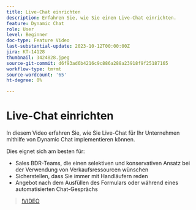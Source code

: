 ```yaml
---
title: Live-Chat einrichten
description: Erfahren Sie, wie Sie einen Live-Chat einrichten.
feature: Dynamic Chat
role: User
level: Beginner
doc-type: Feature Video
last-substantial-update: 2023-10-12T00:00:00Z
jira: KT-14128
thumbnail: 3424828.jpeg
source-git-commit: d6f93ad6b4216c9c886a288a23918f9f25187165
workflow-type: tm+mt
source-wordcount: '65'
ht-degree: 0%

---
```



# Live-Chat einrichten

In diesem Video erfahren Sie, wie Sie Live-Chat für Ihr Unternehmen mithilfe von Dynamic Chat implementieren können.

Dies eignet sich am besten für:

* Sales BDR-Teams, die einen selektiven und konservativen Ansatz bei der Verwendung von Verkaufsressourcen wünschen
* Sicherstellen, dass Sie immer mit Handläufern reden
* Angebot nach dem Ausfüllen des Formulars oder während eines automatisierten Chat-Gesprächs

>[!VIDEO](https://video.tv.adobe.com/v/3424828/?learn=on)
